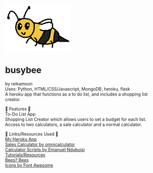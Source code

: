 ![Busybee Logo](static/busybeelogo.png)

# busybee #
by reikamoon\
Uses: Python, HTML/CSS/Javascript, MongoDB, heroku, flask\
A heroku app that functions as a to do list, and includes a shopping list creator.

:honeybee: Features :honeybee:\
To-Do List App\
Shopping List Creator which allows users to set a budget for each list.\
Access to two calculators, a sale calculator and a normal calculator.

:honeybee: Links/Resources Used :honeybee:\
[My Heroku App](https://busybee-aa.herokuapp.com/)\
[Sales Calculator by omnicalculator](https://www.omnicalculator.com/finance/percent-off)\
[Calculator Scripts by Emanuel Ndubuisi](https://codepen.io/mcndubuisi/pen/Kqzpvz)\
[Tutorials/Resources](https://www.w3schools.com/howto/default.asp)\
[Bees? Bees](https://unsplash.com/s/photos/bees)\
[Icons by Font Awesome](https://fontawesome.com/icons?d=gallery)
